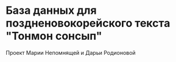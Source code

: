 # База данных для поздненовокорейского текста "Тонмон сонсып"


Проект Марии Непомнящей и Дарьи Родионовой
